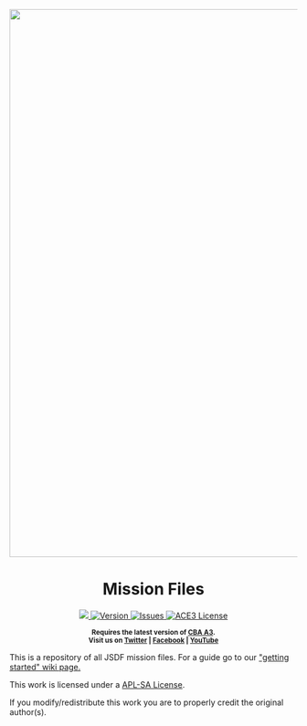 <p align="center">
    <img src="https://s3.amazonaws.com/files.enjin.com/1366197/Headers/bannner4%20test.png" href="http://www.jsdf.co.uk/" width="960">
    <a>
      <h1 align="center">Mission Files</h1>
    </a>
</p>

<p align="center">
    <a href="http://www.jsdf.co.uk/">
        <img src="https://img.shields.io/badge/Website-up-brightgreen.svg?style=flat-square"
    </a>
    <a href="https://github.com/TheMajesticSeagull/JSDF_Mission_Files/releases/latest">
        <img src="https://img.shields.io/badge/Version-2.7.2-blue.svg?style=flat-square" alt="Version"
    </a>
    <a href="https://github.com/TheMajesticSeagull/JSDF_Mission_Files/issues">
        <img src="https://img.shields.io/github/issues-raw/TheMajesticSeagull/JSDF_Mission_Files.svg?style=flat-square&label=Issues" alt="Issues">
    </a>
    <a href="https://www.bistudio.com/community/licenses/arma-public-license-share-alike">
        <img src="https://img.shields.io/badge/License-APL--SA-red.svg?style=flat-square" alt="ACE3 License">
    </a>
</p>

<p align="center">
    <sup><strong>Requires the latest version of <a href="https://github.com/CBATeam/CBA_A3/releases">CBA A3</a>.<br/>
    Visit us on <a href="https://twitter.com/joint_strategic">Twitter</a> | <a href="https://www.facebook.com/groups/626056731116051/">Facebook</a> | <a href="https://youtu.be/y5iwW0wbgrQ">YouTube</a></strong></sup>
</p>

This is a repository of all JSDF mission files. For a guide go to our ["getting started" wiki page.](https://github.com/TheMajesticSeagull/JSDF_Mission_Files/wiki/Getting-started)

This work is licensed under a [APL-SA License](https://www.bistudio.com/community/licenses/arma-public-license-share-alike).

If you modify/redistribute this work you are to properly credit the original author(s).
